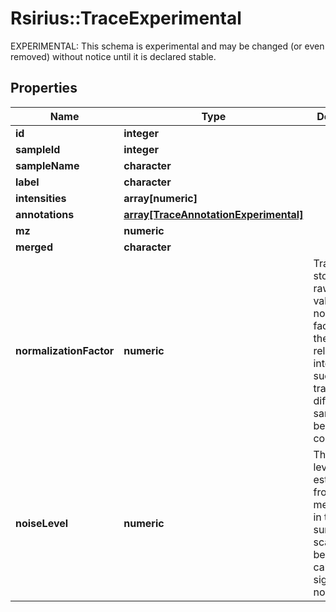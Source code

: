 # Rsirius::TraceExperimental

EXPERIMENTAL: This schema is experimental and may be changed (or even removed) without notice until it is declared stable.

## Properties
Name | Type | Description | Notes
------------ | ------------- | ------------- | -------------
**id** | **integer** |  | [optional] 
**sampleId** | **integer** |  | [optional] 
**sampleName** | **character** |  | [optional] 
**label** | **character** |  | [optional] 
**intensities** | **array[numeric]** |  | [optional] 
**annotations** | [**array[TraceAnnotationExperimental]**](TraceAnnotationExperimental.md) |  | [optional] 
**mz** | **numeric** |  | [optional] 
**merged** | **character** |  | [optional] 
**normalizationFactor** | **numeric** | Traces are stored with raw intensity values. The normalization factor maps them to relative intensities,  such that traces from different samples can be compared. | [optional] 
**noiseLevel** | **numeric** | The noise level is estimated from the median noise in the surrounding scans. It can be used to  calculate signal-to-noise ratios. | [optional] 



